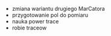 - zmiana wariantu drugiego MarCatora
- przygotowanie pol do pomiaru
- nauka power trace
- robie traceow